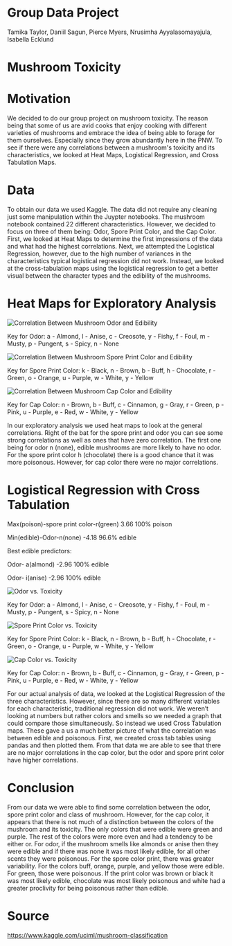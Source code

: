 # Group Data Project 

Tamika Taylor,
Daniil Sagun,
Pierce Myers,
Nrusimha Ayyalasomayajula,
Isabella Ecklund

# Mushroom Toxicity

# Motivation
We decided to do our group project on mushroom toxicity. The reason being that some of us are avid cooks that enjoy cooking with different varieties of mushrooms and embrace the idea of being able to forage for them ourselves. Especially since they grow abundantly here in the PNW. To see if there were any correlations between a mushroom's toxicity and its characteristics, we looked at Heat Maps, Logistical Regression, and Cross Tabulation Maps. 

# Data
To obtain our data we used Kaggle. The data did not require any cleaning just some manipulation within the Juypter notebooks. The mushroom notebook contained 22 different characteristics. However, we decided to focus on three of them being: Odor, Spore Print Color, and the Cap Color. First, we looked at Heat Maps to determine the first impressions of the data and what had the highest correlations. Next, we attempted the Logistical Regression, however, due to the high number of variances in the characteristics typical logistical regression did not work. Instead, we looked at the cross-tabulation maps using the logistical regression to get a better visual between the character types and the edibility of the mushrooms.

# Heat Maps for Exploratory Analysis

![Correlation Between Mushroom Odor and Edibility](https://github.com/tamikataylor/Group-Data-Project/blob/main/HM%20Odor.png)

Key for Odor:
a - Almond,
l - Anise,
c - Creosote,
y - Fishy,
f - Foul,
m - Musty,
p - Pungent,
s - Spicy,
n - None

![Correlation Between Mushroom Spore Print Color and Edibility](https://github.com/tamikataylor/Group-Data-Project/blob/main/HM%20SPC.png)

Key for Spore Print Color:
k - Black,
n - Brown,
b - Buff,
h - Chocolate,
r - Green,
o - Orange, 
u - Purple,
w - White,
y - Yellow

![Correlation Between Mushroom Cap Color and Edibility](https://github.com/tamikataylor/Group-Data-Project/blob/main/HM%20CP.png)

Key for Cap Color: 
n - Brown,
b - Buff,
c - Cinnamon,
g - Gray,
r - Green,
p - Pink,
u - Purple,
e - Red,
w - White,
y - Yellow

In our exploratory analysis we used heat maps to look at the general correlations. Right of the bat for the spore print and odor you can see some strong correlations as well as ones that have zero correlation. The first one being for odor n (none), edible mushrooms are more likely to have no odor. For the spore print color h (chocolate) there is a good chance that it was more poisonous. However, for cap color there were no major correlations. 

# Logistical Regression with Cross Tabulation

Max(poison)-spore print color-r(green) 3.66 100% poison

Min(edible)-Odor-n(none) -4.18 96.6% edible

Best edible predictors:

Odor- a(almond) -2.96 100% edible

Odor- i(anise) -2.96 100% edible

![Odor vs. Toxicity](https://github.com/tamikataylor/Group-Data-Project/blob/main/CT%20Odor.png)

Key for Odor:
a - Almond,
l - Anise,
c - Creosote,
y - Fishy,
f - Foul,
m - Musty,
p - Pungent,
s - Spicy,
n - None

![Spore Print Color vs. Toxicity](https://github.com/tamikataylor/Group-Data-Project/blob/main/CT%20SPC.png)

Key for Spore Print Color:
k - Black,
n - Brown,
b - Buff,
h - Chocolate,
r - Green,
o - Orange, 
u - Purple,
w - White,
y - Yellow

![Cap Color vs. Toxicity](https://github.com/tamikataylor/Group-Data-Project/blob/main/CT%20CC.png)

Key for Cap Color: 
n - Brown,
b - Buff,
c - Cinnamon,
g - Gray,
r - Green,
p - Pink,
u - Purple,
e - Red,
w - White,
y - Yellow

For our actual analysis of data, we looked at the Logistical Regression of the three characteristics. However, since there are so many different variables for each characteristic, traditional regression did not work. We weren’t looking at numbers but rather colors and smells so we needed a graph that could compare those simultaneously. So instead we used Cross Tabulation maps. These gave a us a much better picture of what the correlation was between edible and poisonous. First, we created cross tab tables using pandas and then plotted them. From that data we are able to see that there are no major correlations in the cap color, but the odor and spore print color have higher correlations. 

# Conclusion

From our data we were able to find some correlation between the odor, spore print color and class of mushroom. However, for the cap color, it appears that there is not much of a distinction between the colors of the mushroom and its toxicity. The only colors that were edible were green and purple. The rest of the colors were more even and had a tendency to be either or. For odor, if the mushroom smells like almonds or anise then they were edible and if there was none it was most likely edible, for all other scents they were poisonous. For the spore color print, there was greater variability. For the colors buff, orange, purple, and yellow those were edible. For green, those were poisonous. If the print color was brown or black it was most likely edible, chocolate was most likely poisonous and white had a greater proclivity for being poisonous rather than edible. 

# Source 
https://www.kaggle.com/uciml/mushroom-classification
